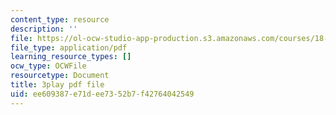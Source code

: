 ```yaml
---
content_type: resource
description: ''
file: https://ol-ocw-studio-app-production.s3.amazonaws.com/courses/18-02-multivariable-calculus-fall-2007/ee609387e71dee7352b7f42764042549_RMBGQtwkoyU.pdf
file_type: application/pdf
learning_resource_types: []
ocw_type: OCWFile
resourcetype: Document
title: 3play pdf file
uid: ee609387-e71d-ee73-52b7-f42764042549
---
```

